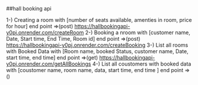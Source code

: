 ##hall booking api

1-) Creating a room with [number of seats available, amenties in room, price for hour]
end point =>(post) https://hallbookingapi-y0pj.onrender.com/createRoom
2-) Booking a nroom with [customer name, Date, Start time, End Time, Room id]
end point =>(post) https://hallbookingapi-y0pj.onrender.com/createBooking
3-) List all rooms with Booked Data with [Room name, booked Status, customer name, Date, start time, end time]
end point =>(get) https://hallbookingapi-y0pj.onrender.com/getAllBookings
4-) List all coustomers with booked data with [coustomer name, room name, data, start time, end time ]
end point =>() 
